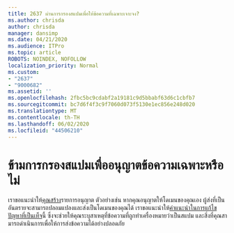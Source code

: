 ```yaml
---
title: 2637 ผ่านการกรองสแปมเพื่อให้ข้อความที่เฉพาะเจาะจง?
ms.author: chrisda
author: chrisda
manager: dansimp
ms.date: 04/21/2020
ms.audience: ITPro
ms.topic: article
ROBOTS: NOINDEX, NOFOLLOW
localization_priority: Normal
ms.custom:
- "2637"
- "9000682"
ms.assetid: ''
ms.openlocfilehash: 2fbc5bc9cdabf2a19181c9d5bbabf63d6c1cbfb7
ms.sourcegitcommit: bc7d6f4f3c9f7060d073f5130e1ec856e248d020
ms.translationtype: MT
ms.contentlocale: th-TH
ms.lasthandoff: 06/02/2020
ms.locfileid: "44506210"
---
```

# <a name="bypass-spam-filtering-to-allow-specific-messages"></a>ข้ามการกรองสแปมเพื่ออนุญาตข้อความเฉพาะหรือไม่

เราขอแนะนําให้[คุณสร้าง](https://docs.microsoft.com/exchange/troubleshoot/antispam/cautions-against-bypassing-spam-filters)รายการอนุญาต ตัวอย่างเช่น หากคุณอนุญาตให้โดเมนของคุณเอง ผู้ส่งที่เป็นอันตรายจะสามารถปลอมแปลงและส่งเป็นโดเมนของคุณได้  เราขอแนะนําให้[คําแนะนําในการแก้ไขปัญหาที่เป็นเท็จ](https://docs.microsoft.com/microsoft-365/security/office-365-security/anti-spam-protection)นี้ ซึ่งจะช่วยให้คุณระบุสาเหตุที่ข้อความที่ถูกทําเครื่องหมายว่าเป็นสแปม และสิ่งที่คุณสามารถดําเนินการเพื่อให้การส่งข้อความได้อย่างปลอดภัย
